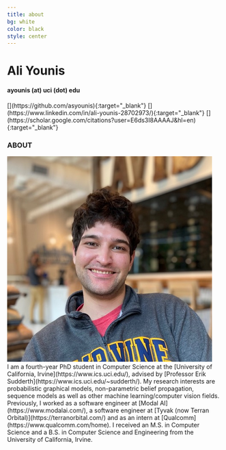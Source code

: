 ```yaml
---
title: about
bg: white
color: black
style: center
---
```


# Ali Younis
#### ayounis (at) uci (dot) edu

<div class="social" markdown="1">
[<i class="fab fa-github fa-2x fa-fw"></i>](https://github.com/asyounis){:target="_blank"}
[<i class="fab fa-linkedin fa-2x fa-fw"></i>](https://www.linkedin.com/in/ali-younis-28702973/){:target="_blank"}
[<i class="ai ai-google-scholar ai-2x fa-fw"></i>](https://scholar.google.com/citations?user=E6ds3I8AAAAJ&hl=en){:target="_blank"}
</div>

### ABOUT

<div class="about" markdown="1">

<img src="/img/me.jpeg" />

<div markdown="1">
I am a fourth-year PhD student in Computer Science at the [University of California, Irvine](https://www.ics.uci.edu/), advised by [Professor Erik Sudderth](https://www.ics.uci.edu/~sudderth/). My research interests are probabilistic graphical models, non-parametric belief propagation, sequence models as well as other machine learning/computer vision fields.  Previously, I worked as a software engineer at [Modal AI](https://www.modalai.com/), a software engineer at [Tyvak (now Terran Orbital)](https://terranorbital.com/) and as an intern at [Qualcomm](https://www.qualcomm.com/home).  I received an M.S. in Computer Science and a B.S. in Computer Science and Engineering from the University of California, Irvine.
</div>

</div>